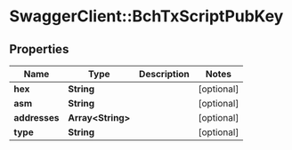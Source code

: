 # SwaggerClient::BchTxScriptPubKey

## Properties
Name | Type | Description | Notes
------------ | ------------- | ------------- | -------------
**hex** | **String** |  | [optional] 
**asm** | **String** |  | [optional] 
**addresses** | **Array&lt;String&gt;** |  | [optional] 
**type** | **String** |  | [optional] 

